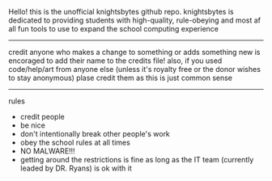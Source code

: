 Hello! this is the unofficial knightsbytes github repo.
knightsbytes is dedicated to providing students with high-quality, rule-obeying and most af all fun tools to use to expand the school computing experience

--------------------------
credit
anyone who makes a change to something or adds something new is encoraged to add their name to the credits file!
also, if you used code/help/art from anyone else (unless it's royalty free or the donor wishes to stay anonymous) plase credit them as this is just common sense

--------------------------
rules
- credit people
- be nice
- don't intentionally break other people's work
- obey the school rules at all times
- NO MALWARE!!!
- getting around the restrictions is fine as long as the IT team (currently leaded by DR. Ryans) is ok with it
